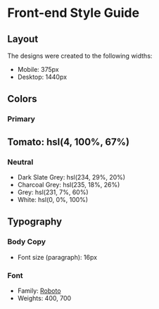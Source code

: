 # Front-end Style Guide

## Layout

The designs were created to the following widths:

- Mobile: 375px
- Desktop: 1440px

## Colors

### Primary
Tomato: hsl(4, 100%, 67%)
- 

### Neutral

- Dark Slate Grey: hsl(234, 29%, 20%)
- Charcoal Grey: hsl(235, 18%, 26%)
- Grey: hsl(231, 7%, 60%)
- White: hsl(0, 0%, 100%)

## Typography

### Body Copy

- Font size (paragraph): 16px

### Font

- Family: [Roboto](https://fonts.google.com/specimen/Roboto)
- Weights: 400, 700
